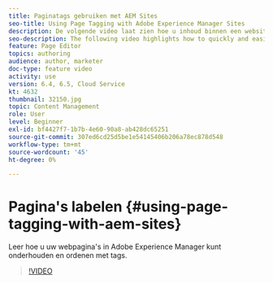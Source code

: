 ```yaml
---
title: Paginatags gebruiken met AEM Sites
seo-title: Using Page Tagging with Adobe Experience Manager Sites
description: De volgende video laat zien hoe u inhoud binnen een website in Adobe Experience Manager snel en eenvoudig kunt classificeren met behulp van paginatags.
seo-description: The following video highlights how to quickly and easily classify content within a website in Adobe Experience Manager using page tags.
feature: Page Editor
topics: authoring
audience: author, marketer
doc-type: feature video
activity: use
version: 6.4, 6.5, Cloud Service
kt: 4632
thumbnail: 32150.jpg
topic: Content Management
role: User
level: Beginner
exl-id: bf4427f7-1b7b-4e60-90a8-ab428dc65251
source-git-commit: 307ed6cd25d5be1e54145406b206a78ec878d548
workflow-type: tm+mt
source-wordcount: '45'
ht-degree: 0%

---
```


# Pagina&#39;s labelen {#using-page-tagging-with-aem-sites}

Leer hoe u uw webpagina&#39;s in Adobe Experience Manager kunt onderhouden en ordenen met tags.

>[!VIDEO](https://video.tv.adobe.com/v/32150?quality=12&learn=on)
